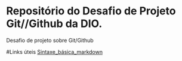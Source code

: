 # Repositório do Desafio de Projeto Git//Github da DIO.
Desafio de projeto sobre Git/Github

#Links úteis
[Sintaxe_básica_markdown](https://www.markdownguide.org/basic-syntax/)
